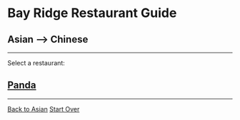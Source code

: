 # Bay Ridge Restaurant Guide
## Asian --> Chinese
---
Select a restaurant:
## [Panda](https://www.pandabrooklyn.com/)
---
[Back to Asian](../)
[Start Over](../home.md)